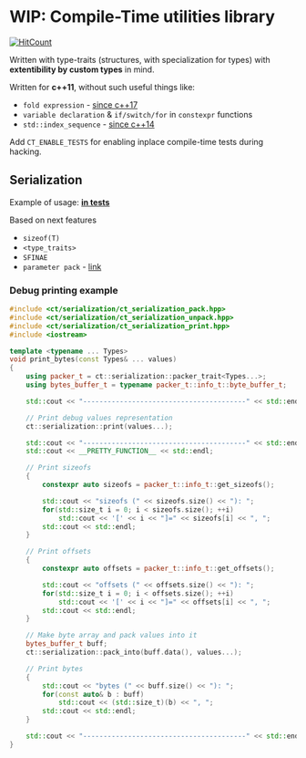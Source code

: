 # WIP: Compile-Time utilities library

[![HitCount](http://hits.dwyl.com/inobelar/compiletime-utils.svg)](http://hits.dwyl.com/inobelar/compiletime-utils)

Written with type-traits (structures, with specialization for types) with **extentibility by custom types** in mind.

Written for **c++11**, without such useful things like:
- `fold expression` - [since c++17](https://en.cppreference.com/w/cpp/language/fold)
- `variable declaration` & `if/switch/for` in `constexpr` functions
- `std::index_sequence` - [since c++14](https://en.cppreference.com/w/cpp/utility/integer_sequence)

Add `CT_ENABLE_TESTS` for enabling inplace compile-time tests during hacking. 

## Serialization

Example of usage: [**in tests**](./tests/ct_serialization_tests/ct_serialization_test.cpp)

Based on next features
- `sizeof(T)`
- `<type_traits>`
- `SFINAE`
- `parameter pack` - [link](https://en.cppreference.com/w/cpp/language/parameter_pack)

### Debug printing example

```cpp
#include <ct/serialization/ct_serialization_pack.hpp>
#include <ct/serialization/ct_serialization_unpack.hpp>
#include <ct/serialization/ct_serialization_print.hpp>
#include <iostream>

template <typename ... Types>
void print_bytes(const Types& ... values)
{
    using packer_t = ct::serialization::packer_trait<Types...>;
    using bytes_buffer_t = typename packer_t::info_t::byte_buffer_t;

    std::cout << "----------------------------------------" << std::endl;

    // Print debug values representation
    ct::serialization::print(values...);

    std::cout << "----------------------------------------" << std::endl;
    std::cout << __PRETTY_FUNCTION__ << std::endl;

    // Print sizeofs
    {
        constexpr auto sizeofs = packer_t::info_t::get_sizeofs();

        std::cout << "sizeofs (" << sizeofs.size() << "): ";
        for(std::size_t i = 0; i < sizeofs.size(); ++i)
            std::cout << '[' << i << "]=" << sizeofs[i] << ", ";
        std::cout << std::endl;
    }

    // Print offsets
    {
        constexpr auto offsets = packer_t::info_t::get_offsets();

        std::cout << "offsets (" << offsets.size() << "): ";
        for(std::size_t i = 0; i < offsets.size(); ++i)
            std::cout << '[' << i << "]=" << offsets[i] << ", ";
        std::cout << std::endl;
    }

    // Make byte array and pack values into it
    bytes_buffer_t buff;
    ct::serialization::pack_into(buff.data(), values...);

    // Print bytes
    {
        std::cout << "bytes (" << buff.size() << "): ";
        for(const auto& b : buff)
            std::cout << (std::size_t)(b) << ", ";
        std::cout << std::endl;
    }

    std::cout << "----------------------------------------" << std::endl;
}
```
